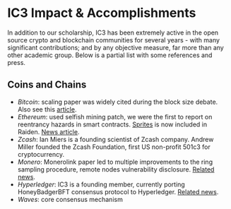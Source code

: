# IC3 Impact & Accomplishments

In addition to our scholarship, IC3 has been extremely active in the open source crypto and blockchain communities for several years - with many significant contributions; and by any objective measure, far more than any other academic group. Below is a partial list with some references and press.

## Coins and Chains

- *Bitcoin*: scaling paper was widely cited during the block size debate. Also see this <a href="https://bitcoinmagazine.com/articles/bitcoin-ng-or-how-cornell-researchers-think-a-radical-redesign-can-solve-bitcoin-s-scaling-issues-1447108649"> article</a>.
- *Ethereum*: used selfish mining patch, we were the first to report on reentrancy hazards in smart contracts. <a href="https://arxiv.org/pdf/1702.05812.pdf"> Sprites</a> is now included in Raiden. <a href="https://futurism.com/4-scientists-have-found-a-way-to-rapidly-thaw-cryopreserved-tissue-without-damage"> News article</a>.
- *Zcash*: Ian Miers is a founding scientist of Zcash company. Andrew Miller founded the Zcash Foundation, first US non-profit 501c3 for cryptocurrency.
- *Monero*: Monerolink paper led to multiple improvements to the ring sampling procedure, remote nodes vulnerability disclosure. <a href="https://cointelegraph.com/news/monero-transactions-history-can-be-revealed-and-exposed-research"> Related news</a>.
- *Hyperledger*: IC3 is a founding member, currently porting HoneyBadgerBFT consensus protocol to Hyperledger. <a href="https://www.forbes.com/sites/tomgroenfeldt/2017/05/22/blockchain-moves-ahead-with-nasdaq-citi-platform-hyperledger-and-ethereum-growth/#277cefa07333"> Related news</a>. 
- *Waves*: core consensus mechanism
